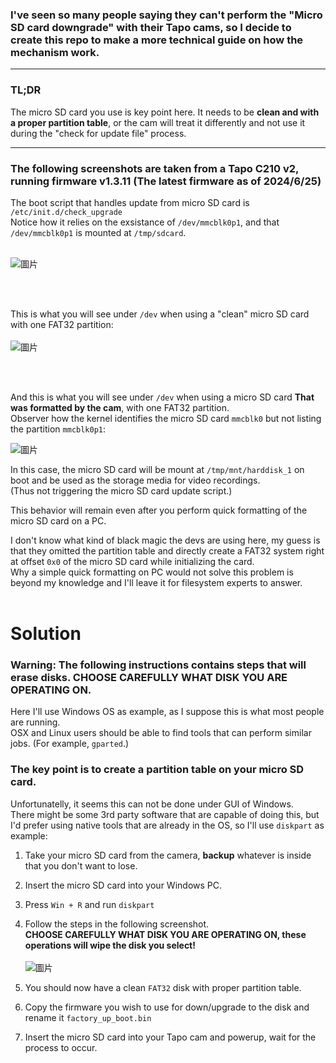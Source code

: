 ### I've seen so many people saying they can't perform the "Micro SD card downgrade" with their Tapo cams, so I decide to create this repo to make a more technical guide on how the mechanism work.
-----

### TL;DR
The micro SD card you use is key point here. It needs to be **clean and with a proper partition table**, or the cam will treat it differently and not use it during the "check for update file" process.


------

### The following screenshots are taken from a Tapo C210 v2, running firmware v1.3.11 (The latest firmware as of 2024/6/25)


The boot script that handles update from micro SD card is `/etc/init.d/check_upgrade` <br>
Notice how it relies on the exsistance of `/dev/mmcblk0p1`, and that `/dev/mmcblk0p1` is mounted at `/tmp/sdcard`. <br> <br>

![圖片](https://github.com/DrmnSamoLiu/Downgrading-Tapo-Cams/assets/36998819/65e5418f-1d00-43d3-bac3-243aa6a50063)



<br><br>

This is what you will see under `/dev` when using a "clean" micro SD card with one FAT32 partition:<br><br>
![圖片](https://github.com/DrmnSamoLiu/Downgrading-Tapo-Cams/assets/36998819/328770da-0b67-4a37-8159-44297bf554c6)



<br><br>

And this is what you will see under `/dev` when using a micro SD card **That was formatted by the cam**, with one FAT32 partition.<br>
Observer how the kernel identifies the micro SD card `mmcblk0` but not listing the partition `mmcblk0p1`:<br>

![圖片](https://github.com/DrmnSamoLiu/Downgrading-Tapo-Cams/assets/36998819/6d9acf97-721c-45ab-b269-786d74790660)


In this case, the micro SD card will be mount at `/tmp/mnt/harddisk_1` on boot and be used as the storage media for video recordings.<br>
(Thus not triggering the micro SD card update script.)
<br>

This behavior will remain even after you perform quick formatting of the micro SD card on a PC.<br>

I don't know what kind of black magic the devs are using here, my guess is that they omitted the partition table and directly create a FAT32 system right at offset `0x0` of the micro SD card while initializing the card.<br>
Why a simple quick formatting on PC would not solve this problem is beyond my knowledge and I'll leave it for filesystem experts to answer.
<br><br>

# Solution

### Warning: The following instructions contains steps that will erase disks. CHOOSE CAREFULLY WHAT DISK YOU ARE OPERATING ON.

Here I'll use Windows OS as example, as I suppose this is what most people are running. <br>
OSX and Linux users should be able to find tools that can perform similar jobs. (For example, `gparted`.)

### The key point is to **create a partition table** on your micro SD card. <br>
Unfortunatelly, it seems this can not be done under GUI of Windows. <br>
 There might be some 3rd party software that are capable of doing this, but I'd prefer using native tools that are already in the OS, so I'll use `diskpart` as example:

1. Take your micro SD card from the camera, **backup** whatever is inside that you don't want to lose.
2. Insert the micro SD card into your Windows PC.
3. Press `Win + R` and run `diskpart`
4. Follow the steps in the following screenshot. <br>
****CHOOSE CAREFULLY WHAT DISK YOU ARE OPERATING ON, these operations will wipe the disk you select!**** <br> <br>
![圖片](https://github.com/DrmnSamoLiu/Downgrading-Tapo-Cams/assets/36998819/edb2a361-9d2f-4eb3-b5ec-d547e57fb2a6)

5. You should now have a clean `FAT32` disk with proper partition table.
6. Copy the firmware you wish to use for down/upgrade to the disk and rename it `factory_up_boot.bin`
7. Insert the micro SD card into your Tapo cam and powerup, wait for the process to occur.
